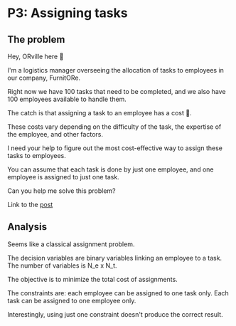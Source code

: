 # P3: Assigning tasks

## The problem

Hey, ORville here 👋

I'm a logistics manager overseeing the allocation of tasks to employees in our company, FurnitORe.

Right now we have 100 tasks that need to be completed, and we also have 100 employees available to handle them.

The catch is that assigning a task to an employee has a cost 💸.

These costs vary depending on the difficulty of the task, the expertise of the employee, and other factors.

I need your help to figure out the most cost-effective way to assign these tasks to employees.

You can assume that each task is done by just one employee, and one employee is assigned to just one task.

Can you help me solve this problem?

Link to the [post](https://www.linkedin.com/posts/borjamenendezmoreno_operationsresearch-activity-7269618917482909696-qJ_2?utm_source=share&utm_medium=member_desktop)

## Analysis

Seems like a classical assignment problem.

The decision variables are binary variables linking an employee to a task. The number of variables is N_e x N_t.

The objective is to minimize the total cost of assignments.

The constraints are: each employee can be assigned to one task only. Each task can be assigned to one employee only.

Interestingly, using just one constraint doesn't produce the correct result.

